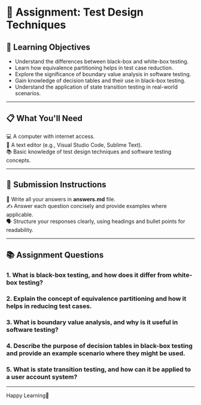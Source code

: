 # 📝 Assignment: Test Design Techniques

## 🎯 Learning Objectives  
- Understand the differences between black-box and white-box testing.  
- Learn how equivalence partitioning helps in test case reduction.  
- Explore the significance of boundary value analysis in software testing.  
- Gain knowledge of decision tables and their use in black-box testing.  
- Understand the application of state transition testing in real-world scenarios.  

---

## 📋 What You'll Need  
💻 A computer with internet access.  
📝 A text editor (e.g., Visual Studio Code, Sublime Text).  
📚 Basic knowledge of test design techniques and software testing concepts.  

---

## 📝 Submission Instructions  
📂 Write all your answers in **answers.md** file.  
✍️ Answer each question concisely and provide examples where applicable.  
🗣️ Structure your responses clearly, using headings and bullet points for readability.  

---

## 📚 Assignment Questions  

### 1. What is black-box testing, and how does it differ from white-box testing?  

### 2. Explain the concept of equivalence partitioning and how it helps in reducing test cases.  

### 3. What is boundary value analysis, and why is it useful in software testing?  

### 4. Describe the purpose of decision tables in black-box testing and provide an example scenario where they might be used.  

### 5. What is state transition testing, and how can it be applied to a user account system?  

---

Happy Learning🚀  
